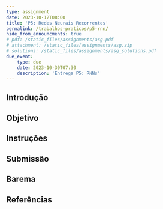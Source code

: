 ```yaml
---
type: assignment
date: 2023-10-12T08:00
title: 'P5: Redes Neurais Recorrentes'
permalink: /trabalhos-praticos/p5-rnn/
hide_from_announcments: true
# pdf: /static_files/assignments/asg.pdf
# attachment: /static_files/assignments/asg.zip
# solutions: /static_files/assignments/asg_solutions.pdf
due_event: 
    type: due
    date: 2023-10-30T07:30
    description: 'Entrega P5: RNNs'
---
```


## Introdução

## Objetivo

## Instruções

## Submissão

## Barema

## Referências